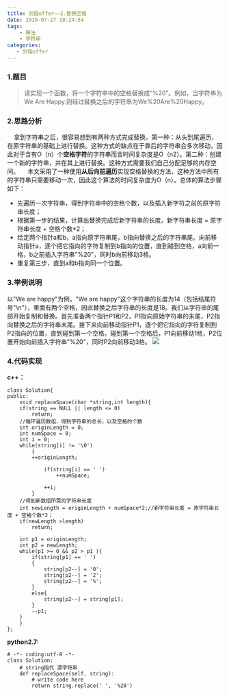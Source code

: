 ```yaml
---
title: 剑指offer——2.替换空格
date: 2019-07-27 18:24:54
tags:
	- 算法
	- 字符串
categories:
   - 剑指offer
---
```

### 1.题目
>请实现一个函数，将一个字符串中的空格替换成“%20”。例如，当字符串为We Are Happy.则经过替换之后的字符串为We%20Are%20Happy。

### 2.思路分析
&nbsp;&nbsp;&nbsp;&nbsp;拿到字符串之后，很容易想到有两种方式完成替换。第一种：从头到尾遍历，在原字符串的基础上进行替换。这种方式的缺点在于靠后的字符串会多次移动，因此对于含有O（n）个**空格字符**的字符串而言时间复杂度是O（n2）。第二种：创建一个新的字符串，并在其上进行替换。这种方式需要我们自己分配足够的内存空间。
&nbsp;&nbsp;&nbsp;&nbsp;本文采用了一种使用**从后向前遍历**实现空格替换的方法，这种方法中所有的字符串只需要移动一次，因此这个算法的时间复杂度为O（n）。总体的算法步骤如下：
<!--more-->
- 先遍历一次字符串，得到字符串中的空格个数，以及插入新字符之前的原字符串长度；
- 根据第一步的结果，计算出替换完成后新字符串的长度。新字符串长度 = 原字符串长度 + 空格个数*2；
- 给定两个指针a和b，a指向原字符串尾，b指向替换之后的字符串尾。向前移动指针a，逐个把它指向的字符复制到b指向的位置，直到碰到空格，a向前一格，b之前插入字符串"%20"，同时b向前移动3格。
- 重复第三步，直到a和b指向同一个位置。

### 3.举例说明
以"We are happy"为例，"We are happy"这个字符串的长度为14（包括结尾符号"\n"），里面有两个空格，因此替换之后字符串的长度是18。我们从字符串的尾部开始复制和替换。首先准备两个指针P1和P2，P1指向原始字符串的末尾，P2指向替换之后的字符串末尾。接下来向前移动指针P1，逐个把它指向的字符复制到P2指向的位置，直到碰到第一个空格。碰到第一个空格后，P1向前移动1格，P2位置开始向前插入字符串"%20"，同时P2向前移动3格。
![](字符串例子.jpg)

### 4.代码实现
**c++：**
```
class Solution{
public:
	void replaceSpace(char *string,int length){
    if(string == NULL || length <= 0)
    	return;
    //循环遍历数组，得到字符串的总长，以及空格的个数
    int originLength = 0;
    int numSpace = 0;
    int i = 0;
    while(string[i] != '\0')
    	{
        ++originLength;

        	if(string[i] == ' ')
            	++numSpace;

            ++i;
        }
    //得到新数组所需的字符串长度
    int newLength = originLength + numSpace*2;//新字符串长度 = 原字符串长度 + 空格个数*2；
    if(newLength >length)
    	return;

    int p1 = originLength;
    int p2 = newLength;
    while(p1 >= 0 && p2 > p1 ){
    	if(string[p1] == ' ')
        {
        	string[p2--] = '0';
            string[p2--] = '2';
            string[p2--] = '%';
        }
        else{
            string[p2--] = string[p1];
        }
        --p1;
    }
    }
};
```
**python2.7:**
```
# -*- coding:utf-8 -*-
class Solution:
    # string指代 源字符串
    def replaceSpace(self, string):
        # write code here
        return string.replace(' ', '%20')
```

































